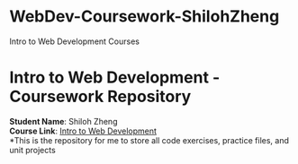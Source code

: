 # WebDev-Coursework-ShilohZheng
Intro to Web Development Courses
# Intro to Web Development - Coursework Repository  
**Student Name**: Shiloh Zheng  
**Course Link**: [Intro to Web Development](https://vscodeedu.com/courses/intro-to-web-dev)  
*This is the repository for me to store all code exercises, practice files, and unit projects
